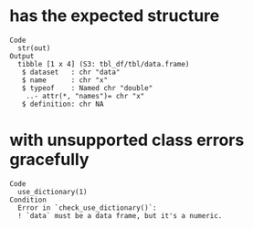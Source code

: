 # has the expected structure

    Code
      str(out)
    Output
      tibble [1 x 4] (S3: tbl_df/tbl/data.frame)
       $ dataset   : chr "data"
       $ name      : chr "x"
       $ typeof    : Named chr "double"
        ..- attr(*, "names")= chr "x"
       $ definition: chr NA

# with unsupported class errors gracefully

    Code
      use_dictionary(1)
    Condition
      Error in `check_use_dictionary()`:
      ! `data` must be a data frame, but it's a numeric.


